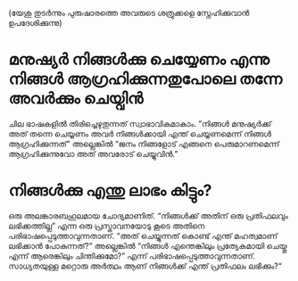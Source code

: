 (യേശു തുടർന്നും പുരുഷാരത്തെ അവരുടെ ശത്രുക്കളെ സ്നേഹിക്കുവാൻ ഉപദേശിക്കുന്നു)
# മനുഷ്യർ നിങ്ങൾക്കു ചെയ്യേണം എന്നു നിങ്ങൾ ആഗ്രഹിക്കുന്നതുപോലെ തന്നേ അവർക്കും ചെയ്വിൻ
ചില ഭാഷകളിൽ തിരിച്ചെഴുതുന്നത് സ്വാഭാവികമാകാം. ”നിങ്ങൾ മനുഷ്യർക്ക് അത് തന്നെ ചെയ്യണം അവർ നിങ്ങൾക്കായി എന്ത് ചെയ്യണമെന്ന് നിങ്ങൾ ആഗ്രഹിക്കുന്നത്” അല്ലെങ്കിൽ “ജനം നിങ്ങളോട് എങ്ങനെ പെരുമാറണമെന്ന് ആഗ്രഹിക്കുന്നുവോ അത് അവരോട് ചെയ്യുവിൻ.”
# നിങ്ങൾക്കു എന്തു ലാഭം കിട്ടും?
ഒരു അലങ്കാരബഹുലമായ ചോദ്യമാണിത്. “നിങ്ങൾക്ക് അതിന് ഒരു പ്രതിഫലവും ലഭിക്കത്തില്ല” എന്ന ഒരു പ്രസ്താവനയോടു കൂടെ അതിനെ പരിഭാഷപ്പെടുത്താവുന്നതാണ്. “അത് ചെയ്യുന്നത് കൊണ്ട് എന്ത് മഹത്വമാണ് ലഭിക്കാൻ പോകുന്നത്?” അല്ലെങ്കിൽ “നിങ്ങൾ എന്തെങ്കിലും പ്രത്യേകമായി ചെയ്തു എന്ന് ആരെങ്കിലും ചിന്തിക്കുമോ?” എന്ന് പരിഭാഷപ്പെടുത്താവുന്നതാണ്. സാധ്യതയുള്ള മറ്റൊരു അർത്ഥം ആണ് നിങ്ങൾക്ക് എന്ത് പ്രതിഫലം ലഭിക്കും?“ 
